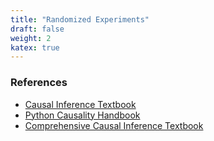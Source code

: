 ```yaml
---
title: "Randomized Experiments"
draft: false
weight: 2
katex: true
---
```


### References
- [Causal Inference Textbook](https://mixtape.scunning.com/probability-and-regression.html)
- [Python Causality Handbook](https://matheusfacure.github.io/python-causality-handbook/02-Randomised-Experiments.html)
- [Comprehensive Causal Inference Textbook](https://cdn1.sph.harvard.edu/wp-content/uploads/sites/1268/2021/03/ciwhatif_hernanrobins_30mar21.pdf)
